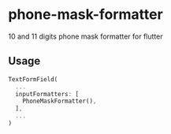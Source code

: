 # phone-mask-formatter
10 and 11 digits phone mask formatter for flutter

Usage
-----

```dart
TextFormField(
  ...
  inputFormatters: [
    PhoneMaskFormatter(),
  ],
  ...
)
```
